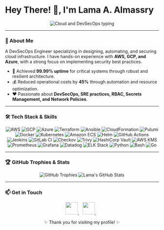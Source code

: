 

# Hey There! 👋, I'm Lama A. Almassry
<p align="center">
  <img src="https://readme-typing-svg.herokuapp.com?font=Fira+Code&size=45&pause=1000&center=true&vCenter=true&width=1000&lines=☁️+Cloud+and+DevSecOps+Engineer+☁️&color=FF0000,FF7F00,FFFF00,00FF00,00FFFF,0000FF,8A2BE2,FF1493,00CED1,FFD700&colorRandom=true" alt="Cloud and DevSecOps typing"/>
</p>

</div>

---

### 💫 About Me
A DevSecOps Engineer specializing in designing, automating, and securing cloud infrastructure. I have hands-on experience with **AWS, GCP, and Azure**, with a strong focus on implementing security best practices.

- 🎯 Achieved **99.99% uptime** for critical systems through robust and resilient architecture.
- 💰 Reduced operational costs by **45%** through automation and resource optimization.
- ❤️ Passionate about **DevSecOps, SRE practices, RBAC, Secrets Management, and Network Policies**.

---

### 🛠️ Tech Stack & Skills

<p align="center">
  <img src="https://img.shields.io/badge/AWS-232F3E?style=for-the-badge&logo=amazon-aws&logoColor=white" alt="AWS"/>
  <img src="https://img.shields.io/badge/GCP-4285F4?style=for-the-badge&logo=googlecloud&logoColor=white" alt="GCP"/>
  <img src="https://img.shields.io/badge/Azure-0078D4?style=for-the-badge&logo=microsoft-azure&logoColor=white" alt="Azure"/>
  <img src="https://img.shields.io/badge/Terraform-7B42BC?style=for-the-badge&logo=terraform&logoColor=white" alt="Terraform"/>
  <img src="https://img.shields.io/badge/Ansible-EE0000?style=for-the-badge&logo=ansible&logoColor=white" alt="Ansible"/>
  <img src="https://img.shields.io/badge/CloudFormation-FF9900?style=for-the-badge&logo=amazon-aws&logoColor=white" alt="CloudFormation"/>
  <img src="https://img.shields.io/badge/Pulumi-8A3391?style=for-the-badge&logo=pulumi&logoColor=white" alt="Pulumi"/>
  <img src="https://img.shields.io/badge/Docker-2496ED?style=for-the-badge&logo=docker&logoColor=white" alt="Docker"/>
  <img src="https://img.shields.io/badge/Kubernetes-326CE5?style=for-the-badge&logo=kubernetes&logoColor=white" alt="Kubernetes"/>
  <img src="https://img.shields.io/badge/Amazon_ECS-FF9900?style=for-the-badge&logo=amazon-ecs&logoColor=white" alt="Amazon ECS"/>
  <img src="https://img.shields.io/badge/Helm-0F1689?style=for-the-badge&logo=helm&logoColor=white" alt="Helm"/>
  <img src="https://img.shields.io/badge/GitHub_Actions-2088FF?style=for-the-badge&logo=github-actions&logoColor=white" alt="GitHub Actions"/>
  <img src="https://img.shields.io/badge/Jenkins-D24939?style=for-the-badge&logo=jenkins&logoColor=white" alt="Jenkins"/>
  <img src="https://img.shields.io/badge/GitLab_CI-FC6D26?style=for-the-badge&logo=gitlab&logoColor=white" alt="GitLab CI"/>
  <img src="https://img.shields.io/badge/Checkov-5A4493?style=for-the-badge&logo=checkov&logoColor=white" alt="Checkov"/>
  <img src="https://img.shields.io/badge/Trivy-0C1D5A?style=for-the-badge&logo=trivy&logoColor=white" alt="Trivy"/>
  <img src="https://img.shields.io/badge/Vault-000000?style=for-the-badge&logo=vault&logoColor=white" alt="HashiCorp Vault"/>
  <img src="https://img.shields.io/badge/AWS_KMS-232F3E?style=for-the-badge&logo=amazon-aws&logoColor=white" alt="AWS KMS"/>
  <img src="https://img.shields.io/badge/Prometheus-E6522C?style=for-the-badge&logo=prometheus&logoColor=white" alt="Prometheus"/>
  <img src="https://img.shields.io/badge/Grafana-F46800?style=for-the-badge&logo=grafana&logoColor=white" alt="Grafana"/>
  <img src="https://img.shields.io/badge/Datadog-632CA6?style=for-the-badge&logo=datadog&logoColor=white" alt="Datadog"/>
  <img src="https://img.shields.io/badge/ELK_Stack-005571?style=for-the-badge&logo=elasticsearch&logoColor=white" alt="ELK Stack"/>
  <img src="https://img.shields.io/badge/Python-3776AB?style=for-the-badge&logo=python&logoColor=white" alt="Python"/>
  <img src="https://img.shields.io/badge/Bash-4EAA25?style=for-the-badge&logo=gnu-bash&logoColor=white" alt="Bash"/>
  <img src="https://img.shields.io/badge/Go-00ADD8?style=for-the-badge&logo=go&logoColor=white" alt="Go"/>
</p>

---

### 🏆 GitHub Trophies & Stats

<div align="center">
  <img src="https://github-profile-trophy.vercel.app/?username=LamaAlmassry&theme=tokyonight&style=flat&column=7" alt="GitHub Trophies"/>
    

  <img src="https://github-readme-stats.vercel.app/api?username=LamaAlmassry&show_icons=true&theme=tokyonight&include_all_commits=true&count_private=true" alt="Lama's GitHub Stats"/>
    

</div>

---

### 📫 Get in Touch

<p align="center">
  <a href="https://linkedin.com/in/lama-almassry">
    <img src="https://img.shields.io/badge/LinkedIn-0077B5?style=for-the-badge&logo=linkedin&logoColor=white" height="40"/>
  </a>
  &nbsp;&nbsp;
  <a href="https://medium.com/@massrylama">
    <img src="https://img.shields.io/badge/Medium-000000?style=for-the-badge&logo=medium&logoColor=white" height="40"/>
  </a>
  &nbsp;&nbsp;


<div align="center">
  <p>✨ Thank you for visiting my profile! ✨</p>
</div>
